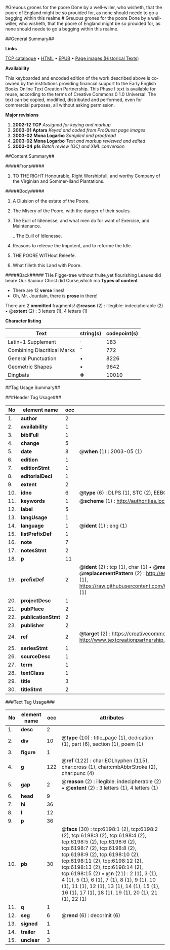#Greuous grones for the poore Done by a well-willer, who wisheth, that the poore of England might be so prouided for, as none should neede to go a begging within this realme.#
Greuous grones for the poore Done by a well-willer, who wisheth, that the poore of England might be so prouided for, as none should neede to go a begging within this realme.

##General Summary##

**Links**

[TCP catalogue](http://www.ota.ox.ac.uk/tcp/)  • 
[HTML](http://tei.it.ox.ac.uk/tcp/Texts-HTML/free/A02/A02255.html)  • 
[EPUB](http://tei.it.ox.ac.uk/tcp/Texts-EPUB/free/A02/A02255.epub) • 
[Page images (Historical Texts)](https://data.historicaltexts.jisc.ac.uk/view?pubId=eebo-99841602e&pageId=eebo-99841602e-6198-1)

**Availability**

This keyboarded and encoded edition of the
	       work described above is co-owned by the institutions
	       providing financial support to the Early English Books
	       Online Text Creation Partnership. This Phase I text is
	       available for reuse, according to the terms of Creative
	       Commons 0 1.0 Universal. The text can be copied,
	       modified, distributed and performed, even for
	       commercial purposes, all without asking permission.

**Major revisions**

1. __2002-12__ __TCP__ *Assigned for keying and markup*
1. __2003-01__ __Aptara__ *Keyed and coded from ProQuest page images*
1. __2003-02__ __Mona Logarbo__ *Sampled and proofread*
1. __2003-02__ __Mona Logarbo__ *Text and markup reviewed and edited*
1. __2003-04__ __pfs__ *Batch review (QC) and XML conversion*

##Content Summary##

#####Front#####

1. TO THE RIGHT
Honourable, Right Worshipfull,
and worthy Company of
the Virginian and Sommer-Iland
Plantations.

#####Body#####

1. A Diuision of the estate
of the Poore.

1. The Misery of the Poore, with the danger
of their soules.

1. The Euill of Idlenesse, and what men
do for want of Exercise, and Maintenance.

    _ The Euill of Idlenesse.

1. Reasons to releeue the Impotent,
and to reforme the Idle.

1. THE POORE WITHout
Releefe.

1. What filleth this Land with
Poore.

#####Back#####
THe Figge-tree without fruite,yet flourishing Leaues did beare:Our Sauiour Christ did Curse,which ma
**Types of content**

  * There are 12 **verse** lines!
  * Oh, Mr. Jourdain, there is **prose** in there!

There are 2 **ommitted** fragments! 
 @__reason__ (2) : illegible: indecipherable (2)  •  @__extent__ (2) : 3 letters (1), 4 letters (1)

**Character listing**


|Text|string(s)|codepoint(s)|
|---|---|---|
|Latin-1 Supplement|·|183|
|Combining             Diacritical Marks|̄|772|
|General Punctuation|•|8226|
|Geometric Shapes|▪|9642|
|Dingbats|✚|10010|

##Tag Usage Summary##

###Header Tag Usage###

|No|element name|occ|attributes|
|---|---|---|---|
|1.|__author__|2||
|2.|__availability__|1||
|3.|__biblFull__|1||
|4.|__change__|5||
|5.|__date__|8| @__when__ (1) : 2003-05 (1)|
|6.|__edition__|1||
|7.|__editionStmt__|1||
|8.|__editorialDecl__|1||
|9.|__extent__|2||
|10.|__idno__|6| @__type__ (6) : DLPS (1), STC (2), EEBO-CITATION (1), PROQUEST (1), VID (1)|
|11.|__keywords__|1| @__scheme__ (1) : http://authorities.loc.gov/ (1)|
|12.|__label__|5||
|13.|__langUsage__|1||
|14.|__language__|1| @__ident__ (1) : eng (1)|
|15.|__listPrefixDef__|1||
|16.|__note__|7||
|17.|__notesStmt__|2||
|18.|__p__|11||
|19.|__prefixDef__|2| @__ident__ (2) : tcp (1), char (1)  •  @__matchPattern__ (2) : ([0-9\-]+):([0-9IVX]+) (1), (.+) (1)  •  @__replacementPattern__ (2) : http://eebo.chadwyck.com/downloadtiff?vid=$1&page=$2 (1), https://raw.githubusercontent.com/textcreationpartnership/Texts/master/tcpchars.xml#$1 (1)|
|20.|__projectDesc__|1||
|21.|__pubPlace__|2||
|22.|__publicationStmt__|2||
|23.|__publisher__|2||
|24.|__ref__|2| @__target__ (2) : https://creativecommons.org/publicdomain/zero/1.0/ (1), http://www.textcreationpartnership.org/docs/. (1)|
|25.|__seriesStmt__|1||
|26.|__sourceDesc__|1||
|27.|__term__|1||
|28.|__textClass__|1||
|29.|__title__|3||
|30.|__titleStmt__|2||


###Text Tag Usage###

|No|element name|occ|attributes|
|---|---|---|---|
|1.|__desc__|2||
|2.|__div__|10| @__type__ (10) : title_page (1), dedication (1), part (6), section (1), poem (1)|
|3.|__figure__|1||
|4.|__g__|122| @__ref__ (122) : char:EOLhyphen (115), char:cross (1), char:cmbAbbrStroke (2), char:punc (4)|
|5.|__gap__|2| @__reason__ (2) : illegible: indecipherable (2)  •  @__extent__ (2) : 3 letters (1), 4 letters (1)|
|6.|__head__|9||
|7.|__hi__|36||
|8.|__l__|12||
|9.|__p__|36||
|10.|__pb__|30| @__facs__ (30) : tcp:6198:1 (2), tcp:6198:2 (2), tcp:6198:3 (2), tcp:6198:4 (2), tcp:6198:5 (2), tcp:6198:6 (2), tcp:6198:7 (2), tcp:6198:8 (2), tcp:6198:9 (2), tcp:6198:10 (2), tcp:6198:11 (2), tcp:6198:12 (2), tcp:6198:13 (2), tcp:6198:14 (2), tcp:6198:15 (2)  •  @__n__ (21) : 2 (1), 3 (1), 4 (1), 5 (1), 6 (1), 7 (1), 8 (1), 9 (1), 10 (1), 11 (1), 12 (1), 13 (1), 14 (1), 15 (1), 16 (1), 17 (1), 18 (1), 19 (1), 20 (1), 21 (1), 22 (1)|
|11.|__q__|1||
|12.|__seg__|6| @__rend__ (6) : decorInit (6)|
|13.|__signed__|1||
|14.|__trailer__|1||
|15.|__unclear__|3||
